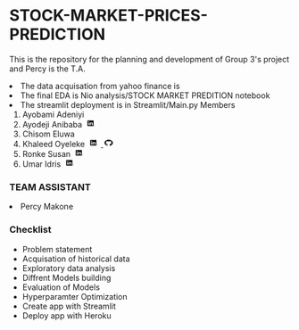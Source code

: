 # STOCK-MARKET-PRICES-PREDICTION
This is the repository for the planning and development of Group 3's project and Percy is the T.A.
<li> The data acquisation from yahoo finance is
</li>
<li> The final EDA is Nio analysis/STOCK MARKET PREDITION notebook 
</li>
<li> The streamlit deployment is in Streamlit/Main.py 
</li?

### Members
<ol>
<li>
    Ayobami Adeniyi
</li>

<li>
    Ayodeji Anibaba	
    <a href="http://linkedin.com/in/anibaba-ayodeji-93b000173">
    <img src="Images/logo1.png" alt="" width="25" height="15">
    </a>
</li>

 <li>
    Chisom Eluwa 
 </li>

<li>
Khaleed Oyeleke
<a href="https://www.linkedin.com/in/khaleed-oyeleke-27b182195/">
<img src="Images/logo1.png" alt="" width="25" height="15">
</a>

<a href="https://github.com/khal33d-hub">
<img src="Images/logo2.png" alt="" width="20" height="15">
</a>
</li>

<li>
Ronke Susan
    <a href="https://www.linkedin.com/in/ronke-akinmosin">
    <img src="Images/logo1.png" alt="" width="25" height="15">
    </a>
</li>

<li>
Umar Idris
    <a href="https://www.linkedin.com/in/umar-idris-2a306790">
    <img src="Images/logo1.png" alt="" width="25" height="15">
    </a>
</li>  
</ol>

### TEAM ASSISTANT
<li> Percy Makone </li>


### Checklist
<ul>
<li>Problem statement</li>
<li>Acquisation of historical data </li>
<li>Exploratory data analysis </li>
<li>Diffrent Models building</li>
<li>Evaluation of Models </li>
<li>Hyperparamter Optimization</li>
<li>Create app with Streamlit</li>
<li>Deploy app with Heroku
 </li>
</ul>
